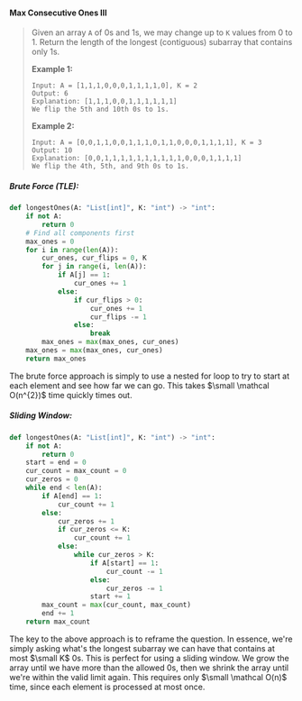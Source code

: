 #### Max Consecutive Ones III

> Given an array `A` of 0s and 1s, we may change up to `K` values from 0 to 1. Return the length of the longest \(contiguous\) subarray that contains only 1s.
>
> **Example 1:**
>
> ```
> Input: A = [1,1,1,0,0,0,1,1,1,1,0], K = 2
> Output: 6
> Explanation: [1,1,1,0,0,1,1,1,1,1,1]
> We flip the 5th and 10th 0s to 1s.
> ```
>
> **Example 2:**
>
> ```
> Input: A = [0,0,1,1,0,0,1,1,1,0,1,1,0,0,0,1,1,1,1], K = 3
> Output: 10
> Explanation: [0,0,1,1,1,1,1,1,1,1,1,1,0,0,0,1,1,1,1]
> We flip the 4th, 5th, and 9th 0s to 1s.
> ```

##### Brute Force \(TLE\):

```py
def longestOnes(A: "List[int]", K: "int") -> "int":
    if not A:
        return 0
    # Find all components first
    max_ones = 0
    for i in range(len(A)):
        cur_ones, cur_flips = 0, K
        for j in range(i, len(A)):
            if A[j] == 1:
                cur_ones += 1
            else:
                if cur_flips > 0:
                    cur_ones += 1
                    cur_flips -= 1
                else:
                    break
        max_ones = max(max_ones, cur_ones)
    max_ones = max(max_ones, cur_ones)
    return max_ones
```

The brute force approach is simply to use a nested for loop to try to start at each element and see how far we can go. This takes $\small \mathcal O(n^{2})$ time quickly times out.

##### Sliding Window:

```py
def longestOnes(A: "List[int]", K: "int") -> "int":
    if not A:
        return 0
    start = end = 0
    cur_count = max_count = 0
    cur_zeros = 0
    while end < len(A):
        if A[end] == 1:
            cur_count += 1
        else:
            cur_zeros += 1
            if cur_zeros <= K:
                cur_count += 1
            else:
                while cur_zeros > K:
                    if A[start] == 1:
                        cur_count -= 1
                    else:
                        cur_zeros -= 1
                    start += 1
        max_count = max(cur_count, max_count)
        end += 1
    return max_count
```

The key to the above approach is to reframe the question. In essence, we're simply asking what's the longest subarray we can have that contains at most $\small K$ 0s. This is perfect for using a sliding window. We grow the array until we have more than the allowed 0s, then we shrink the array until we're within the valid limit again. This requires only $\small \mathcal O(n)$ time, since each element is processed at most once.

